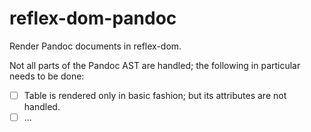 # reflex-dom-pandoc

Render Pandoc documents in reflex-dom.

Not all parts of the Pandoc AST are handled; the following in particular needs to be done:

- [ ] Table is rendered only in basic fashion; but its attributes are not handled.
- [ ] ...
